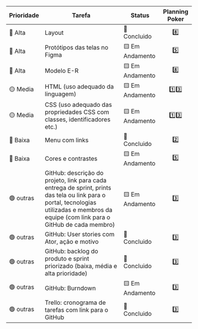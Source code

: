 |     Prioridade               |    Tarefa          |  Status          | Planning Poker |
|------------------------------|--------------------|------------------|:----------------:|
|      🔴 Alta                      |  Layout                  |    💚 Concluido             | 8️⃣ |
|      🔴 Alta                    |     Protótipos das telas no Figma               | 🟨 Em Andamento  |  5️⃣|
|      🔴  Alta                     |     Modelo E-R               | 🟨 Em Andamento                    | 8️⃣ |
|      🟡  Media                      |   HTML (uso adequado da linguagem)                 |  🟨 Em Andamento                   | 1️⃣3️⃣ |
|      🟡  Media                      |   CSS (uso adequado das propriedades CSS com classes, identificadores etc.)                 |   🟨 Em Andamento  | 1️⃣3️⃣|
|      🔵 Baixa                      |    Menu com links                |   💚 Concluido                 | 2️⃣  |
|      🔵 Baixa                      |     Cores e contrastes               |     🟨 Em Andamento                 | 5️⃣  | 
|      🟢 outras                      |    GitHub: descrição do projeto, link para cada entrega de sprint, prints das tela ou link para o portal, tecnologias utilizadas e membros da equipe (com link para o GitHub de cada membro)  |   🟨 Em Andamento | 3️⃣|
|      🟢 outras                     |   GitHub: User stories com Ator, ação e motivo                 |       💚 Concluido            |  3️⃣ | 
|      🟢 outras                      |   GitHub: backlog do produto e sprint priorizado (baixa, média e alta prioridade)                 |   💚 Concluido                | 3️⃣ |
|      🟢 outras                      |   GitHub: Burndown                 |      🟨 Em Andamento                | 3️⃣ |
|      🟢 outras                      |   Trello: cronograma de tarefas com link para o GitHub                 |    💚 Concluido               | 3️⃣ |
